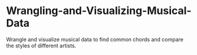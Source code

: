 # Wrangling-and-Visualizing-Musical-Data
Wrangle and visualize musical data to find common chords and compare the styles of different artists.
